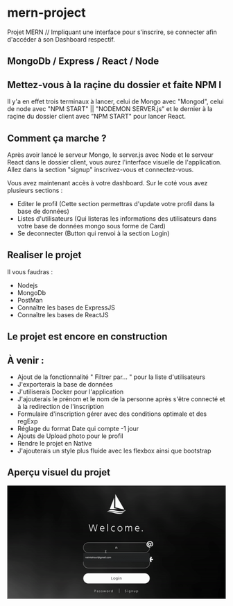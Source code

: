 # mern-project
Projet MERN // Impliquant une interface pour s'inscrire, se connecter afin d'accéder á son Dashboard respectif.

## MongoDb / Express / React / Node 

## Mettez-vous à la raçine du dossier et faite NPM I 
Il y'a en effet trois terminaux à lancer, celui de Mongo avec "Mongod", celui de node avec "NPM START" || "NODEMON SERVER.js"
et le dernier à la raçine du dossier client avec "NPM START" pour lancer React.

## Comment ça marche ?

Après avoir lancé le serveur Mongo, le server.js avec Node et le serveur React dans le dossier client, vous aurez l'interface visuelle de l'application. Allez dans la section "signup" inscrivez-vous et connectez-vous. 

Vous avez maintenant accès à votre dashboard. Sur le coté vous avez plusieurs sections : 
- Editer le profil (Cette section permettras d'update votre profil dans la base de données)
- Listes d'utilisateurs (Qui listeras les informations des utilisateurs dans votre base de données mongo sous forme de Card)
- Se deconnecter (Button qui renvoi à la section Login)

## Realiser le projet

Il vous faudras : 
- Nodejs 
- MongoDb
- PostMan 
- Connaître les bases de ExpressJS
- Connaître les bases de ReactJS


## Le projet est encore en construction 

## À venir : 

- Ajout de la fonctionnalité " Filtrer par... " pour la liste d'utilisateurs
- J'exporterais la base de données
- J'utiliserais Docker pour l'application 
- J'ajouterais le prénom et le nom de la personne après s'être connecté et à la redirection de l'inscription
- Formulaire d'inscription gérer avec des conditions optimale et des regExp
- Réglage du format Date qui compte -1 jour
- Ajouts de Upload photo pour le profil 
- Rendre le projet en Native 
- J'ajouterais un style plus fluide avec les flexbox ainsi que bootstrap 

## Aperçu visuel du projet 

![gif-of-project](https://github.com/naimtahouri/gif-project/blob/master/ezgif.com-video-to-gif.gif?raw=true)
